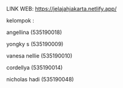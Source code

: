 LINK WEB:
https://jelajahjakarta.netlify.app/


kelompok :

angellina (535190018)

yongky s (535190009)

vanesa nellie (535190010)

cordellya (535190014)

nicholas hadi (535190048)
